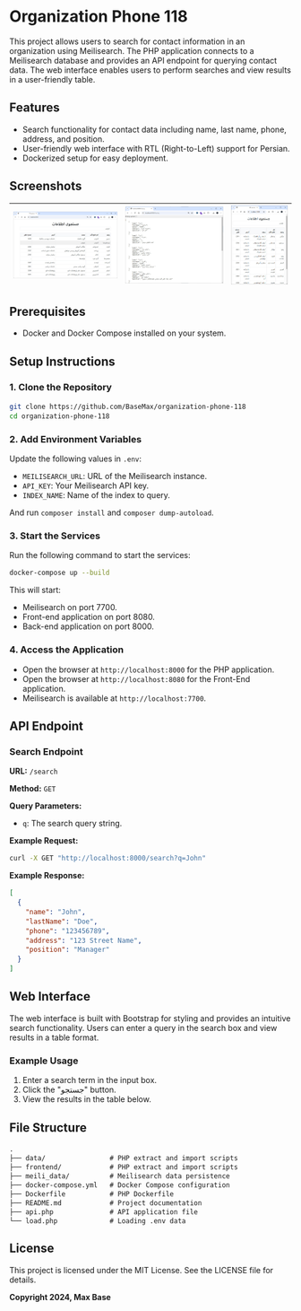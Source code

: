 # Organization Phone 118

This project allows users to search for contact information in an organization using Meilisearch. The PHP application connects to a Meilisearch database and provides an API endpoint for querying contact data. The web interface enables users to perform searches and view results in a user-friendly table.

## Features

- Search functionality for contact data including name, last name, phone, address, and position.
- User-friendly web interface with RTL (Right-to-Left) support for Persian.
- Dockerized setup for easy deployment.

## Screenshots

| ![Organization Phone 118 - Screenshot 1](screenshot/1.jpg) | ![Organization Phone 118 - Screenshot 2](screenshot/2.jpg) | ![Organization Phone 118 - Screenshot 3](screenshot/3.jpg) |
|----------------------------------|----------------------------------|----------------------------------|

## Prerequisites

- Docker and Docker Compose installed on your system.

## Setup Instructions

### 1. Clone the Repository

```bash
git clone https://github.com/BaseMax/organization-phone-118
cd organization-phone-118
```

### 2. Add Environment Variables

Update the following values in `.env`:

- `MEILISEARCH_URL`: URL of the Meilisearch instance.
- `API_KEY`: Your Meilisearch API key.
- `INDEX_NAME`: Name of the index to query.

And run `composer install` and `composer dump-autoload`.

### 3. Start the Services

Run the following command to start the services:

```bash
docker-compose up --build
```

This will start:

- Meilisearch on port 7700.
- Front-end application on port 8080.
- Back-end application on port 8000.

### 4. Access the Application

- Open the browser at `http://localhost:8000` for the PHP application.
- Open the browser at `http://localhost:8080` for the Front-End application.
- Meilisearch is available at `http://localhost:7700`.

## API Endpoint

### Search Endpoint

**URL:** `/search`

**Method:** `GET`

**Query Parameters:**
- `q`: The search query string.

**Example Request:**

```bash
curl -X GET "http://localhost:8000/search?q=John"
```

**Example Response:**
```json
[
  {
    "name": "John",
    "lastName": "Doe",
    "phone": "123456789",
    "address": "123 Street Name",
    "position": "Manager"
  }
]
```

## Web Interface

The web interface is built with Bootstrap for styling and provides an intuitive search functionality. Users can enter a query in the search box and view results in a table format.

### Example Usage

1. Enter a search term in the input box.
2. Click the "جستجو" button.
3. View the results in the table below.

## File Structure

```
.
├── data/                # PHP extract and import scripts
├── frontend/            # PHP extract and import scripts
├── meili_data/          # Meilisearch data persistence
├── docker-compose.yml   # Docker Compose configuration
├── Dockerfile           # PHP Dockerfile
├── README.md            # Project documentation
├── api.php              # API application file
└── load.php             # Loading .env data
```

## License

This project is licensed under the MIT License. See the LICENSE file for details.

**Copyright 2024, Max Base**
